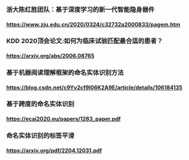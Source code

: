 ### 浙大陈红胜团队：基于深度学习的新一代智能隐身器件
#### https://www.zju.edu.cn/2020/0324/c32732a2000833/pagem.htm
### KDD 2020顶会论文:如何为临床试验匹配最合适的患者？
#### https://arxiv.org/abs/2006.08765
### 基于机器阅读理解框架的命名实体识别方法
#### https://blog.csdn.net/c9Yv2cf9I06K2A9E/article/details/106184135
### 基于跨度的命名实体识别
#### https://ecai2020.eu/papers/1283_paper.pdf
### 命名实体识别的标签平滑
#### https://arxiv.org/pdf/2204.12031.pdf

